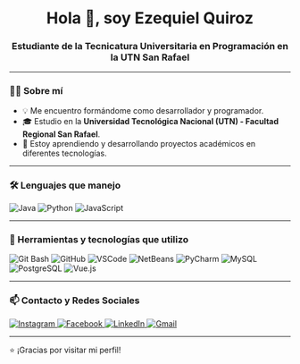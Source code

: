 <h1 align="center">Hola 👋, soy Ezequiel Quiroz</h1>
<h3 align="center">Estudiante de la Tecnicatura Universitaria en Programación en la UTN San Rafael</h3>

---

### 👨‍💻 Sobre mí
- 💡 Me encuentro formándome como desarrollador y programador.
- 🎓 Estudio en la **Universidad Tecnológica Nacional (UTN) - Facultad Regional San Rafael**.
- 🚀 Estoy aprendiendo y desarrollando proyectos académicos en diferentes tecnologías.

---

### 🛠️ Lenguajes que manejo
<p>
  <img src="https://img.shields.io/badge/Java-ED8B00?style=for-the-badge&logo=java&logoColor=white" alt="Java"/>
  <img src="https://img.shields.io/badge/Python-3776AB?style=for-the-badge&logo=python&logoColor=white" alt="Python"/>
  <img src="https://img.shields.io/badge/JavaScript-F7DF1E?style=for-the-badge&logo=javascript&logoColor=black" alt="JavaScript"/>
</p>

---

### 🧰 Herramientas y tecnologías que utilizo
<p>
  <img src="https://img.shields.io/badge/Git Bash-000000?style=for-the-badge&logo=git&logoColor=white" alt="Git Bash"/>
  <img src="https://img.shields.io/badge/GitHub-181717?style=for-the-badge&logo=github&logoColor=white" alt="GitHub"/>
  <img src="https://img.shields.io/badge/VS Code-007ACC?style=for-the-badge&logo=visual%20studio%20code&logoColor=white" alt="VSCode"/>
  <img src="https://img.shields.io/badge/Apache NetBeans-1B6AC6?style=for-the-badge&logo=apache%20netbeans%20ide&logoColor=white" alt="NetBeans"/>
  <img src="https://img.shields.io/badge/PyCharm-000000?style=for-the-badge&logo=pycharm&logoColor=white" alt="PyCharm"/>
  <img src="https://img.shields.io/badge/MySQL-4479A1?style=for-the-badge&logo=mysql&logoColor=white" alt="MySQL"/>
  <img src="https://img.shields.io/badge/PostgreSQL-336791?style=for-the-badge&logo=postgresql&logoColor=white" alt="PostgreSQL"/>
  <img src="https://img.shields.io/badge/Vue.js-4FC08D?style=for-the-badge&logo=vue.js&logoColor=white" alt="Vue.js"/>
</p>

---

### 📫 Contacto y Redes Sociales

<p align="left">
  <a href="https://www.instagram.com/yezeikel" target="_blank">
    <img src="https://img.shields.io/badge/Instagram-%23E4405F.svg?&style=for-the-badge&logo=instagram&logoColor=white" alt="Instagram"/>
  </a>
  <a href="https://www.facebook.com/tuusuario" target="_blank">
    <img src="https://img.shields.io/badge/Facebook-%231877F2.svg?&style=for-the-badge&logo=facebook&logoColor=white" alt="Facebook"/>
  </a>
  <a href="https://www.linkedin.com/in/tuusuario" target="_blank">
    <img src="https://img.shields.io/badge/LinkedIn-%230077B5.svg?&style=for-the-badge&logo=linkedin&logoColor=white" alt="LinkedIn"/>
  </a>
  <a href="mailto:ezequielquiroz@email.com" target="_blank">
    <img src="https://img.shields.io/badge/Gmail-D14836?style=for-the-badge&logo=gmail&logoColor=white" alt="Gmail"/>
  </a>
</p>

---

⭐ ¡Gracias por visitar mi perfil!

